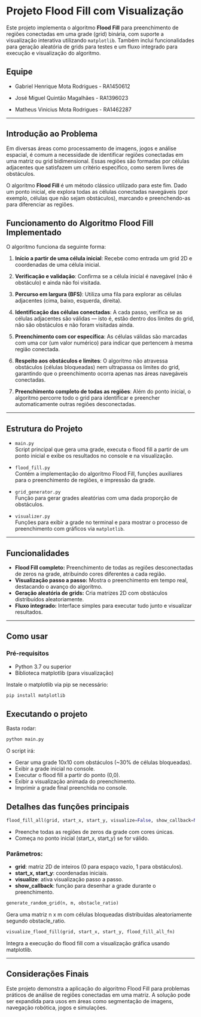 # Projeto Flood Fill com Visualização

Este projeto implementa o algoritmo **Flood Fill** para preenchimento de regiões conectadas em uma grade (grid) binária, com suporte a visualização interativa utilizando `matplotlib`. Também inclui funcionalidades para geração aleatória de grids para testes e um fluxo integrado para execução e visualização do algoritmo.


##  Equipe
- Gabriel Henrique Mota Rodrigues - RA1450612

- José Miguel Quintão Magalhães - RA1396023

- Matheus Vinicius Mota Rodrigues - RA1462287

---

## Introdução ao Problema

Em diversas áreas como processamento de imagens, jogos e análise espacial, é comum a necessidade de identificar regiões conectadas em uma matriz ou grid bidimensional. Essas regiões são formadas por células adjacentes que satisfazem um critério específico, como serem livres de obstáculos.

O algoritmo **Flood Fill** é um método clássico utilizado para este fim. Dado um ponto inicial, ele explora todas as células conectadas navegáveis (por exemplo, células que não sejam obstáculos), marcando e preenchendo-as para diferenciar as regiões.

## Funcionamento do Algoritmo Flood Fill Implementado

O algoritmo funciona da seguinte forma:

1. **Início a partir de uma célula inicial**: Recebe como entrada um grid 2D e coordenadas de uma célula inicial.

2. **Verificação e validação**: Confirma se a célula inicial é navegável (não é obstáculo) e ainda não foi visitada.

3. **Percurso em largura (BFS)**: Utiliza uma fila para explorar as células adjacentes (cima, baixo, esquerda, direita).

4. **Identificação das células conectadas**: A cada passo, verifica se as células adjacentes são válidas — isto é, estão dentro dos limites do grid, não são obstáculos e não foram visitadas ainda.

5. **Preenchimento com cor específica**: As células válidas são marcadas com uma cor (um valor numérico) para indicar que pertencem à mesma região conectada.

6. **Respeito aos obstáculos e limites**: O algoritmo não atravessa obstáculos (células bloqueadas) nem ultrapassa os limites do grid, garantindo que o preenchimento ocorra apenas nas áreas navegáveis conectadas.

7. **Preenchimento completo de todas as regiões**: Além do ponto inicial, o algoritmo percorre todo o grid para identificar e preencher automaticamente outras regiões desconectadas.

---

## Estrutura do Projeto

- `main.py`  
  Script principal que gera uma grade, executa o flood fill a partir de um ponto inicial e exibe os resultados no console e na visualização.

- `flood_fill.py`  
  Contém a implementação do algoritmo Flood Fill, funções auxiliares para o preenchimento de regiões, e impressão da grade.

- `grid_generator.py`  
  Função para gerar grades aleatórias com uma dada proporção de obstáculos.

- `visualizer.py`  
  Funções para exibir a grade no terminal e para mostrar o processo de preenchimento com gráficos via `matplotlib`.

---

## Funcionalidades

- **Flood Fill completo:** Preenchimento de todas as regiões desconectadas de zeros na grade, atribuindo cores diferentes a cada região.
- **Visualização passo a passo:** Mostra o preenchimento em tempo real, destacando o avanço do algoritmo.
- **Geração aleatória de grids:** Cria matrizes 2D com obstáculos distribuídos aleatoriamente.
- **Fluxo integrado:** Interface simples para executar tudo junto e visualizar resultados.

---

## Como usar

### Pré-requisitos

- Python 3.7 ou superior
- Biblioteca matplotlib (para visualização)

Instale o matplotlib via pip se necessário:

```bash
pip install matplotlib
```
## Executando o projeto
Basta rodar:

```bash
python main.py
```

O script irá:

- Gerar uma grade 10x10 com obstáculos (~30% de células bloqueadas).
- Exibir a grade inicial no console.
- Executar o flood fill a partir do ponto (0,0).
- Exibir a visualização animada do preenchimento.
- Imprimir a grade final preenchida no console.

## Detalhes das funções principais
```python
flood_fill_all(grid, start_x, start_y, visualize=False, show_callback=None)
```
- Preenche todas as regiões de zeros da grade com cores únicas.
- Começa no ponto inicial (start_x, start_y) se for válido.

### Parâmetros:

- **grid**: matriz 2D de inteiros (0 para espaço vazio, 1 para obstáculos).
- **start_x, start_y**: coordenadas iniciais.
- **visualize**: ativa visualização passo a passo.
- **show_callback**: função para desenhar a grade durante o preenchimento.

```python
generate_random_grid(n, m, obstacle_ratio)
```
  Gera uma matriz n x m com células bloqueadas distribuídas aleatoriamente segundo obstacle_ratio.

```python
visualize_flood_fill(grid, start_x, start_y, flood_fill_all_fn)
```
Integra a execução do flood fill com a visualização gráfica usando matplotlib.

---

## Considerações Finais
Este projeto demonstra a aplicação do algoritmo Flood Fill para problemas práticos de análise de regiões conectadas em uma matriz. A solução pode ser expandida para usos em áreas como segmentação de imagens, navegação robótica, jogos e simulações.
